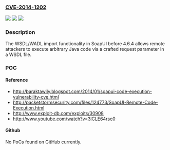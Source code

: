 ### [CVE-2014-1202](https://cve.mitre.org/cgi-bin/cvename.cgi?name=CVE-2014-1202)
![](https://img.shields.io/static/v1?label=Product&message=n%2Fa&color=blue)
![](https://img.shields.io/static/v1?label=Version&message=n%2Fa&color=blue)
![](https://img.shields.io/static/v1?label=Vulnerability&message=n%2Fa&color=brighgreen)

### Description

The WSDL/WADL import functionality in SoapUI before 4.6.4 allows remote attackers to execute arbitrary Java code via a crafted request parameter in a WSDL file.

### POC

#### Reference
- http://baraktawily.blogspot.com/2014/01/soapui-code-execution-vulnerability-cve.html
- http://packetstormsecurity.com/files/124773/SoapUI-Remote-Code-Execution.html
- http://www.exploit-db.com/exploits/30908
- http://www.youtube.com/watch?v=3lCLE64rsc0

#### Github
No PoCs found on GitHub currently.

